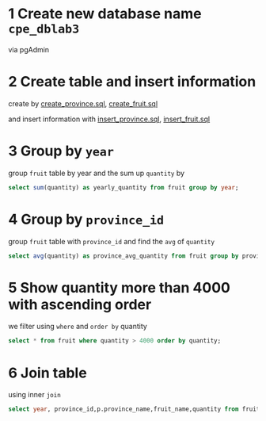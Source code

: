 # 1 Create new database name `cpe_dblab3`
via pgAdmin

# 2 Create table and insert information
create by [create_province.sql](https://github.com/khemingkapat/cpe_code/blob/main/db_system/intermediate_sql/create_province.sql), [create_fruit.sql](https://github.com/khemingkapat/cpe_code/blob/main/db_system/intermediate_sql/create_fruit.sql)

and insert information with [insert_province.sql](https://github.com/khemingkapat/cpe_code/blob/main/db_system/intermediate_sql/insert_province.sql), [insert_fruit.sql](https://github.com/khemingkapat/cpe_code/blob/main/db_system/intermediate_sql/insert_fruit.sql)

# 3 Group by `year`
group `fruit` table by year and the sum up `quantity` by
```sql
select sum(quantity) as yearly_quantity from fruit group by year;
```

# 4 Group by `province_id`
group `fruit` table with `province_id` and find the `avg` of `quantity`
```sql
select avg(quantity) as province_avg_quantity from fruit group by province_id;
```

# 5 Show quantity more than 4000 with ascending order
we filter using `where` and `order by` quantity
```sql
select * from fruit where quantity > 4000 order by quantity;
```

# 6 Join table
using inner `join` 
```sql
select year, province_id,p.province_name,fruit_name,quantity from fruit f,province p where p.province_acronym = f.province_id;
```
